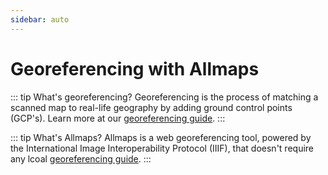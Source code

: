 ```yaml
---
sidebar: auto
---
```


# Georeferencing with Allmaps

::: tip What's georeferencing?
Georeferencing is the process of matching a scanned map to real-life geography by adding ground control points (GCP's). Learn more at our [georeferencing guide](../guides/georeference.md).
:::

::: tip What's Allmaps?
Allmaps is a web georeferencing tool, powered by the International Image Interoperability Protocol (IIIF), that doesn't require any lcoal  [georeferencing guide](../guides/allmaps-iiif.md).
:::

